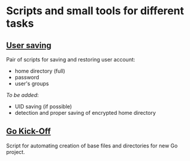 # Scripts and small tools for different tasks

## [User saving](./user-saving)

Pair of scripts for saving and restoring user account:

* home directory (full)
* password
* user's groups

*To be added*:

* UID saving (if possible)
* detection and proper saving of encrypted home directory

## [Go Kick-Off](go-kick-off)

Script for automating creation of base files and directories for new Go project.
